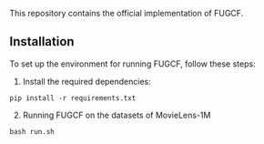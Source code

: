 This repository contains the official implementation of FUGCF.

## Installation
To set up the environment for running FUGCF, follow these steps:

1. Install the required dependencies:
``` 
pip install -r requirements.txt
```

2. Running FUGCF on the datasets of MovieLens-1M
```
bash run.sh
```

